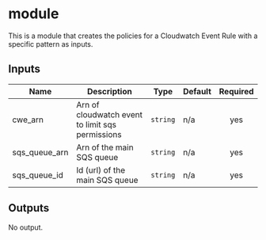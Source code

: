 # module

This is a module that creates the policies for a Cloudwatch Event Rule with a specific pattern as inputs.

## Inputs

| Name | Description | Type | Default | Required |
|------|-------------|------|---------|:-----:|
| cwe\_arn | Arn of cloudwatch event to limit sqs permissions | `string` | n/a | yes |
| sqs\_queue\_arn | Arn of the main SQS queue | `string` | n/a | yes |
| sqs\_queue\_id | Id (url) of the main SQS queue | `string` | n/a | yes |

## Outputs

No output.
